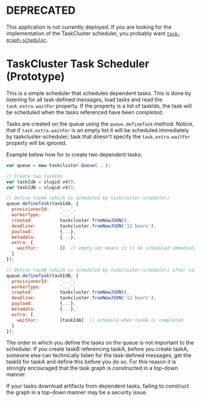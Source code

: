 # DEPRECATED

This application is not currently deployed.
If you are looking for the implementation of the TaskCluster scheduler, you probably want [`task-graph-scheduler`](https://github.com/taskcluster/task-graph-scheduler).

TaskCluster Task Scheduler (Prototype)
======================================

This is a simple scheduler that schedules dependent tasks. This is done by
listening for all task-defined messages, load tasks and read the
`task.extra.waitFor` property. If the property is a list of taskIds, the task
will be scheduled when the tasks referenced have been _completed_.

Tasks are created on the queue using the `queue.defineTask` method. Notice, that
if `task.extra.waitFor` is an empty list it will be scheduled immediately by
taskcluster-scheduler; task that doesn't specify the `task.extra.waitFor`
property will be ignored.

Example below how for to create two dependent tasks:

```js
var queue = new taskcluster.Queue(...);

// Create two taskIds
var taskIdA = slugid.v4();
var taskIdB = slugid.v4();

// Define taskA (which is scheduled by taskcluster-scheduler)
queue.defineTask(taskIdA, {
  provisionerId:    '...',
  workerType:       '...',
  created:          taskcluster.fromNowJSON(),
  deadline:         taskcluster.fromNowJSON('12 hours'),
  payload:          {...},
  metadata:         {...},
  extra: {
    waitFor:        []  // empty-set means it'll be scheduled immediately
  }
});

// Define taskB (which is scheduled by taskcluster-scheduler) after taskA
queue.defineTask(taskIdB, {
  provisionerId:    '...',
  workerType:       '...',
  created:          taskcluster.fromNowJSON(),
  deadline:         taskcluster.fromNowJSON('12 hours'),
  payload:          {...},
  metadata:         {...},
  extra: {
    waitFor:        [taskIdA]  // schedule when taskA is completed
  }
});
```

The order in which you define the tasks on the queue is not important to the
scheduler. If you create taskB referencing taskA, before you create taskA,
someone else can technically listen for the task-defined messages, get the
taskId for taskA and define this before you do so. For this reason it is
strongly encouraged that the task graph is constructed in a top-down manner.

If your tasks download artifacts from dependent tasks, failing to construct the
graph in a top-down manner may be a security issue.
